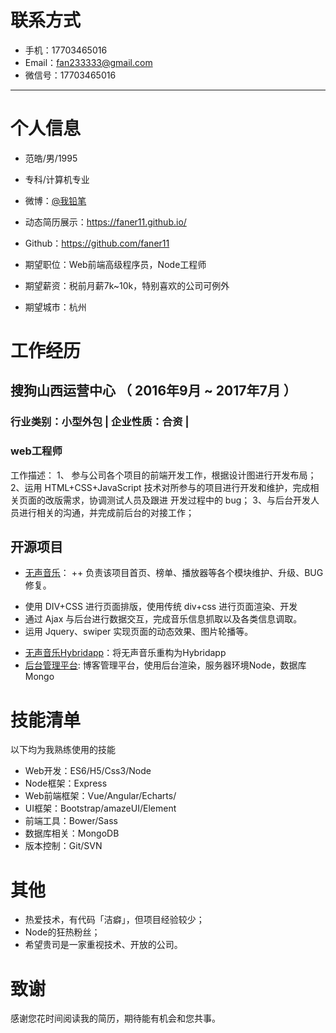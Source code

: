 # 联系方式

- 手机：17703465016
- Email：fan233333@gmail.com 
- 微信号：17703465016

---

# 个人信息

 - 范皓/男/1995 
 - 专科/计算机专业
 - 微博：[@我铅笔](http://weibo.com/hellohaozi?refer_flag=1001030102_)
 - 动态简历展示：https://faner11.github.io/
 - Github：https://github.com/faner11 

 - 期望职位：Web前端高级程序员，Node工程师
 - 期望薪资：税前月薪7k~10k，特别喜欢的公司可例外
 - 期望城市：杭州

# 工作经历
## 搜狗山西运营中心 （ 2016年9月 ~ 2017年7月 ）
### 行业类别：小型外包 | 企业性质：合资 | 
### web工程师 
工作描述：
1、 参与公司各个项目的前端开发工作，根据设计图进行开发布局；
2、运用 HTML+CSS+JavaScript 技术对所参与的项目进行开发和维护，完成相关页面的改版需求，协调测试人员及跟进
开发过程中的 bug；
3、与后台开发人员进行相关的沟通，并完成前后台的对接工作；



## 开源项目
- [无声音乐](https://github.com/faner11/free)：
++ 负责该项目首页、榜单、播放器等各个模块维护、升级、BUG 修复。
+ 使用 DIV+CSS 进行页面排版，使用传统 div+css 进行页面渲染、开发
+ 通过 Ajax 与后台进行数据交互，完成音乐信息抓取以及各类信息调取。
+ 运用 Jquery、swiper 实现页面的动态效果、图片轮播等。
- [无声音乐Hybridapp](https://github.com/faner11/WSHybrid)：将无声音乐重构为Hybridapp
- [后台管理平台](https://github.com/faner11/Admin): 博客管理平台，使用后台渲染，服务器环境Node，数据库Mongo

# 技能清单

以下均为我熟练使用的技能

- Web开发：ES6/H5/Css3/Node
- Node框架：Express
- Web前端框架：Vue/Angular/Echarts/
- UI框架：Bootstrap/amazeUI/Element
- 前端工具：Bower/Sass
- 数据库相关：MongoDB
- 版本控制：Git/SVN

# 其他
- 热爱技术，有代码「洁癖」，但项目经验较少；
- Node的狂热粉丝；
- 希望贵司是一家重视技术、开放的公司。

# 致谢
感谢您花时间阅读我的简历，期待能有机会和您共事。
